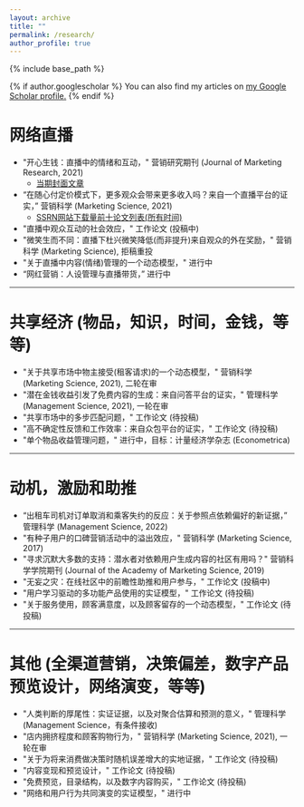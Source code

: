 ```yaml
---
layout: archive
title: ""
permalink: /research/
author_profile: true
---
```


{% include base_path %}

{% if author.googlescholar %}
  You can also find my articles on <u><a href="{{author.googlescholar}}">my Google Scholar profile</a>.</u>
{% endif %}


网络直播
======
* "开心生钱：直播中的情绪和互动，" 营销研究期刊 (Journal of Marketing Research, 2021)
    * <a href="{{ base_path }}/files/JMR-58-3-417-438%20(LeadArticle).pdf" target="_blank">当期封面文章</a>
* “在随心付定价模式下，更多观众会带来更多收入吗？来自一个直播平台的证实，” 营销科学 (Marketing Science, 2021)
    * <a href="{{ base_path }}/files/MKSC.2021.1292-SSRN-TopTenDownloads-AllTimes.pdf" target="_blank">SSRN网站下载量前十论文列表(所有时间)</a>
* "直播中观众互动的社会效应，" 工作论文 (投稿中)
* "微笑生而不同：直播下杜兴微笑降低(而非提升)来自观众的外在奖励，" 营销科学 (Marketing Science), 拒稿重投
* "关于直播中内容(情绪)管理的一个动态模型，" 进行中
* “网红营销：人设管理与直播带货，” 进行中

<hr style="height:1px;border:none;color:#333;background-color:#333;">

共享经济 (物品，知识，时间，金钱，等等)
======
* "关于共享市场中物主接受(租客请求)的一个动态模型，" 营销科学 (Marketing Science, 2021), 二轮在审
* "潜在金钱收益引发了免费内容的生成：来自问答平台的证实，" 管理科学 (Management Science, 2021), 一轮在审
* "共享市场中的多步匹配问题，" 工作论文 (待投稿)
* "高不确定性反馈和工作效率：来自众包平台的证实，" 工作论文 (待投稿)
* "单个物品收益管理问题，" 进行中，目标：计量经济学杂志 (Econometrica)

<hr style="height:1px;border:none;color:#333;background-color:#333;">

动机，激励和助推
======
* “出租车司机对订单取消和乘客失约的反应：关于参照点依赖偏好的新证据，” 管理科学 (Management Science, 2022)
* "有种子用户的口碑营销活动中的溢出效应，" 营销科学 (Marketing Science, 2017)
* "寻求沉默大多数的支持：潜水者对依赖用户生成内容的社区有用吗？" 营销科学学院期刊 (Journal of the Academy of Marketing Science, 2019)
* "无妄之灾：在线社区中的前瞻性助推和用户参与，" 工作论文 (投稿中)
* "用户学习驱动的多功能产品使用的实证模型，" 工作论文 (待投稿)
* "关于服务使用，顾客满意度，以及顾客留存的一个动态模型，" 工作论文 (待投稿)

<hr style="height:1px;border:none;color:#333;background-color:#333;">

其他 (全渠道营销，决策偏差，数字产品预览设计，网络演变，等等)
======
* "人类判断的厚尾性：实证证据，以及对聚合估算和预测的意义，" 管理科学 (Management Science，有条件接收)
* "店内拥挤程度和顾客购物行为，" 营销科学 (Marketing Science, 2021), 一轮在审
* "关于为将来消费做决策时随机误差增大的实地证据，" 工作论文 (待投稿)
* "内容变现和预览设计，" 工作论文 (待投稿)
* "免费预览，目录结构，以及数字内容购买，" 工作论文 (待投稿)
* "网络和用户行为共同演变的实证模型，" 进行中


<!-- below includes the original papers -->
<!--

{% for post in site.publications reversed %}
  {% include archive-single.html %}
{% endfor %}

-->